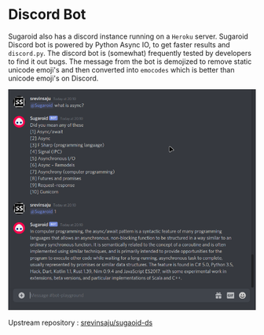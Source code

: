 # Discord Bot
Sugaroid also has a discord instance running on a `Heroku` server. Sugaroid Discord bot is powered by Python Async IO, to get faster results and `discord.py`. The discord bot is (somewhat) frequently tested by developers to find it out bugs. The message from the bot is demojized to remove static unicode emoji's and then converted into `emocodes` which is better than unicode emoji's on Discord.

![Sugaroid Discord](../img/sugaroid_discord.png)

Upstream repository : [srevinsaju/sugaoid-ds](https://github.com/srevinsaju/sugaroid-ds)
